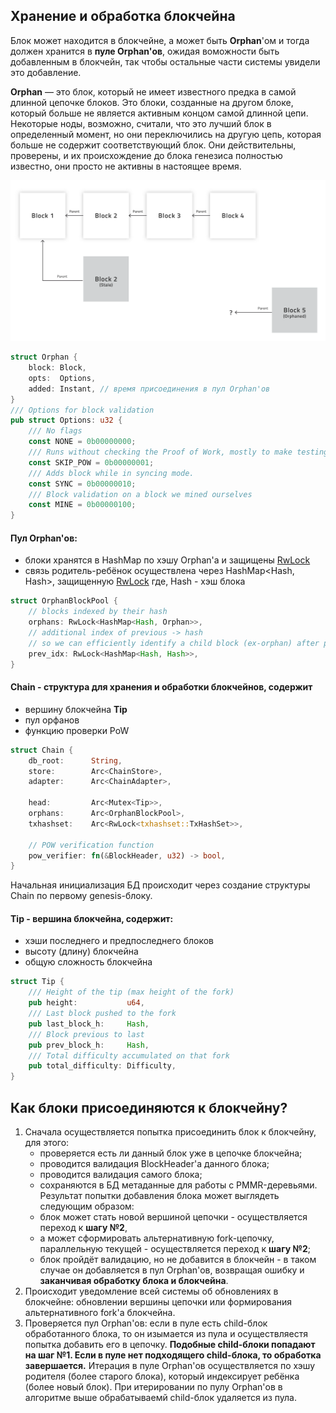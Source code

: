 ## Хранение и обработка блокчейна

Блок может находится в блокчейне, а может быть **Orphan**'ом и тогда должен хранится в **пуле Orphan'ов**, ожидая воможности быть добавленным в блокчейн, так чтобы остальные части системы увидели это добавление.

**Orphan** — это блок, который не имеет известного предка в самой длинной цепочке блоков. Это блоки, созданные на другом блоке, который больше не является активным концом самой длинной цепи. Некоторые ноды, возможно, считали, что это лучший блок в определенный момент, но они переключились на другую цепь, которая больше не содержит соответствующий блок. Они действительны, проверены, и их происхождение до блока генезиса полностью известно, они просто не активны в настоящее время. 

![Orphan](https://github.com/sergorl/docs/blob/master/orphan.png)

```rust
struct Orphan {
	block: Block,
	opts:  Options, 
	added: Instant, // время присоединения в пул Orphan'ов
}
/// Options for block validation
pub struct Options: u32 {
	/// No flags
	const NONE = 0b00000000;
	/// Runs without checking the Proof of Work, mostly to make testing easier.
	const SKIP_POW = 0b00000001;
	/// Adds block while in syncing mode.
	const SYNC = 0b00000010;
	/// Block validation on a block we mined ourselves
	const MINE = 0b00000100;
}
```

#### Пул Orphan'ов:
- блоки хранятся в HashMap по хэшу Orphan'a и защищены [RwLock](https://doc.rust-lang.org/std/sync/struct.RwLock.html)
- связь родитель-ребёнок осуществлена через HashMap<Hash, Hash>, защищенную [RwLock](https://doc.rust-lang.org/std/sync/struct.RwLock.html) где, Hash - хэш блока
```rust
struct OrphanBlockPool {
	// blocks indexed by their hash
	orphans: RwLock<HashMap<Hash, Orphan>>,
	// additional index of previous -> hash
	// so we can efficiently identify a child block (ex-orphan) after processing a block
	prev_idx: RwLock<HashMap<Hash, Hash>>,
}
```

#### Chain - cтруктура для хранения и обработки блокчейнов, содержит
- вершину блокчейна **Tip** 
- пул орфанов
- функцию проверки PoW
```rust
struct Chain {
	db_root:      String,
	store:        Arc<ChainStore>,
	adapter:      Arc<ChainAdapter>,

	head:         Arc<Mutex<Tip>>,
	orphans:      Arc<OrphanBlockPool>,
	txhashset:    Arc<RwLock<txhashset::TxHashSet>>,

	// POW verification function
	pow_verifier: fn(&BlockHeader, u32) -> bool,
}
```
Начальная инициализация БД происходит через создание структуры Chain по первому genesis-блоку.

#### Tip - вершина блокчейна, содержит:
- хэши последнего и предпоследнего блоков
- высоту (длину) блокчейна
- общую сложность блокчейна
```rust
struct Tip {
	/// Height of the tip (max height of the fork)
	pub height:           u64,
	/// Last block pushed to the fork
	pub last_block_h:     Hash,
	/// Block previous to last
	pub prev_block_h:     Hash,
	/// Total difficulty accumulated on that fork
	pub total_difficulty: Difficulty,
}
```	

## Как блоки присоединяются к блокчейну?
1. Сначала осуществляется попытка присоединить блок к блокчейну, для этого:
	- проверяется есть ли данный блок уже в цепочке блокчейна;
	- проводится валидация BlockHeader'а данного блока;
	- проводится валидация самого блока;
	- сохраняются в БД метаданные для работы с PMMR-деревьями.
	Результат попытки добавления блока может выглядеть следующим образом:
	- блок может стать новой вершиной цепочки - осуществляется переход к **шагу №2**,
	- а может сформировать альтернативную fork-цепочку, параллельную текущей - осуществляется переход к **шагу №2**;
	- блок пройдёт валидацию, но не добавится в блокчейн - в таком случае он добавляется в пул Orphan'ов, возвращая ошибку и **заканчивая обработку блока и блокчейна**.
2. Происходит уведомление всей системы об обновлениях в блокчейне: обновлении вершины цепочки или формирования альтернативного fork'a блокчейна.
3. Проверяется пул Orphan'ов: если в пуле есть child-блок обработанного блока, то он изымается из пула и осуществляестя попытка добавить его в цепочку. **Подобные child-блоки попадают на шаг №1. Если в пуле нет подходящего child-блока, то обработка завершается.**
Итерация в пуле Orphan'ов осуществляется по хэшу родителя (более старого блока), который индексирует ребёнка (более новый блок). При итерировании по пулу Orphan'ов в алгоритме выше обрабатываемй child-блок удаляется из пула.
